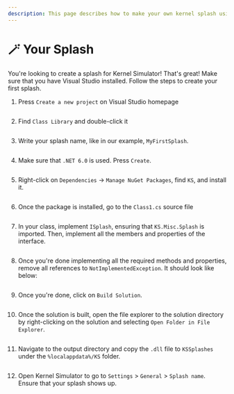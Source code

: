 ```yaml
---
description: This page describes how to make your own kernel splash using Visual Studio.
---
```


# 🪄 Your Splash

You're looking to create a splash for Kernel Simulator! That's great! Make sure that you have Visual Studio installed. Follow the steps to create your first splash.

1.  Press `Create a new project` on Visual Studio homepage

    <figure><img src="../../../.gitbook/assets/image (65).png" alt=""><figcaption></figcaption></figure>
2.  Find `Class Library` and double-click it

    <figure><img src="../../../.gitbook/assets/image (41).png" alt=""><figcaption></figcaption></figure>
3.  Write your splash name, like in our example, `MyFirstSplash`.

    <figure><img src="../../../.gitbook/assets/image (75).png" alt=""><figcaption></figcaption></figure>
4.  Make sure that `.NET 6.0` is used. Press `Create`.

    <figure><img src="../../../.gitbook/assets/image (43).png" alt=""><figcaption></figcaption></figure>
5.  Right-click on `Dependencies` -> `Manage NuGet Packages`, find `KS`, and install it.

    <figure><img src="../../../.gitbook/assets/image (12).png" alt=""><figcaption></figcaption></figure>
6.  Once the package is installed, go to the `Class1.cs` source file

    <figure><img src="../../../.gitbook/assets/image (17).png" alt=""><figcaption></figcaption></figure>
7.  In your class, implement `ISplash`, ensuring that `KS.Misc.Splash` is imported. Then, implement all the members and properties of the interface.

    <figure><img src="../../../.gitbook/assets/image (63).png" alt=""><figcaption></figcaption></figure>
8.  Once you're done implementing all the required methods and properties, remove all references to `NotImplementedException`. It should look like below:

    <figure><img src="../../../.gitbook/assets/image (15).png" alt=""><figcaption></figcaption></figure>
9.  Once you're done, click on `Build Solution`.

    <figure><img src="../../../.gitbook/assets/image (4).png" alt=""><figcaption></figcaption></figure>
10. Once the solution is built, open the file explorer to the solution directory by right-clicking on the solution and selecting `Open Folder in File Explorer`.

    <figure><img src="../../../.gitbook/assets/image (71).png" alt=""><figcaption></figcaption></figure>
11. Navigate to the output directory and copy the `.dll` file to `KSSplashes` under the `%localappdata%/KS` folder.

    <figure><img src="../../../.gitbook/assets/image (59).png" alt=""><figcaption></figcaption></figure>
12. Open Kernel Simulator to go to `Settings` > `General` > `Splash name`. Ensure that your splash shows up.

    <figure><img src="../../../.gitbook/assets/image (9).png" alt=""><figcaption></figcaption></figure>
